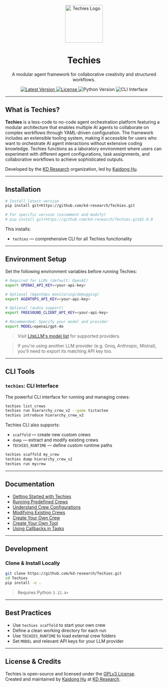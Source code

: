<p align="center">
  <img src="https://raw.githubusercontent.com/kd-research/Techies/main/docs/assets/techies-logo.png" alt="Techies Logo" height="120">
</p>

<h1 align="center">Techies</h1>

<p align="center">
  A modular agent framework for collaborative creativity and structured workflows.
</p>

<p align="center">
  <a href="https://github.com/kd-research/Techies/releases">
    <img src="https://img.shields.io/github/v/tag/kd-research/Techies?label=version&color=blue" alt="Latest Version">
  </a>
  <a href="https://github.com/kd-research/Techies/blob/main/LICENSE">
    <img src="https://img.shields.io/github/license/kd-research/Techies" alt="License">
  </a>
  <img src="https://img.shields.io/badge/python-3.12.4%2B-blue.svg" alt="Python Version">
  <img src="https://img.shields.io/badge/cli-techies-orange" alt="CLI Interface">
</p>

---

## What is Techies?

**Techies** is a less-code to no-code agent orchestration platform featuring a modular architecture that enables multiple AI agents to collaborate on complex workflows through YAML-driven configuration. The framework includes an extensible tooling system, making it accessible for users who want to orchestrate AI agent interactions without extensive coding knowledge. Techies functions as a laboratory environment where users can experiment with different agent configurations, task assignments, and collaborative workflows to achieve sophisticated outputs.

Developed by the [KD Research](https://github.com/kd-research) organization, led by [Kaidong Hu](https://hukaidong.com).

---

## Installation

```bash
# Install latest version
pip install git+https://github.com/kd-research/Techies.git

# For specific version (uncomment and modify)
# pip install git+https://github.com/kd-research/Techies.git@1.0.0
```

This installs:

- `techies` — comprehensive CLI for all Techies functionality

---

## Environment Setup

Set the following environment variables before running Techies:

```bash
# Required for LLMs (default: OpenAI)
export OPENAI_API_KEY=<your-api-key>

# Optional (AgentOps monitoring/debugging)
export AGENTOPS_API_KEY=<your-api-key>

# Optional (audio support)
export FREESOUND_CLIENT_API_KEY=<your-api-key>

# Recommended: Specify your model and provider
export MODEL=openai/gpt-4o
```

> Visit [LiteLLM's model list](https://docs.litellm.ai/docs/providers) for supported providers.

> If you're using another LLM provider (e.g. Groq, Anthropic, Mistral), you'll need to export its matching API key too.

---

## CLI Tools

### `techies`: CLI Interface

The powerful CLI interface for running and managing crews:

```bash
techies list_crews
techies run hierarchy_crew_v2 --game tictactoe
techies introduce hierarchy_crew_v2
```

Techies CLI also supports:

- `scaffold` — create new custom crews
- `dump` — extract and modify existing crews
- `TECHIES_RUNTIME` — define custom runtime paths

```bash
techies scaffold my_crew
techies dump hierarchy_crew_v2
techies run mycrew
```

---

## Documentation

- [Getting Started with Techies](./docs/01-Getting-Started-With-Techies.md)
- [Running Predefined Crews](./docs/02-Running-Predefined-Crews.md)
- [Understand Crew Configurations](./docs/03-Understand-Crew-Configurations.md)
- [Modifying Existing Crews](./docs/04-Modifying-Existing-Crews.md)
- [Create Your Own Crew](./docs/05-Create-Your-Own-Crew.md)
- [Create Your Own Tool](./docs/06-Create-Your-Own-Tool.md)
- [Using Callbacks in Tasks](./docs/07-Using-Callbacks-in-Tasks.md)

---

## Development

### Clone & Install Locally

```bash
git clone https://github.com/kd-research/Techies.git
cd Techies
pip install -e .
```

> Requires Python `3.12.4+`

---

## Best Practices

- Use `techies scaffold` to start your own crew
- Define a clean working directory for each run
- Use `TECHIES_RUNTIME` to load external crew folders
- Set `MODEL` and relevant API keys for your LLM provider

---

## License & Credits

Techies is open-source and licensed under the [GPLv3 License](./LICENSE).  
Created and maintained by [Kaidong Hu](https://hukaidong.com) at [KD Research](https://github.com/kd-research).
